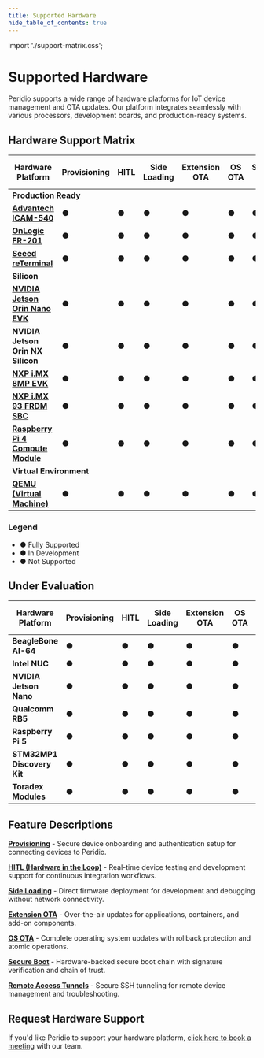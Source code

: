 ```yaml
---
title: Supported Hardware
hide_table_of_contents: true
---
```


import './support-matrix.css';

# Supported Hardware

Peridio supports a wide range of hardware platforms for IoT device management and OTA updates. Our platform integrates seamlessly with various processors, development boards, and production-ready systems.

## Hardware Support Matrix

<div className="support-matrix-container">
<table className="support-matrix">
  <thead>
    <tr>
      <th>Hardware Platform</th>
      <th>Provisioning</th>
      <th>HITL</th>
      <th>Side Loading</th>
      <th>Extension OTA</th>
      <th>OS OTA</th>
      <th>Secure Boot</th>
      <th>Remote Access Tunnels</th>
    </tr>
  </thead>
  <tbody>
    <tr className="category-header">
      <td colSpan="8"><strong>Production Ready</strong></td>
    </tr>
    <tr>
      <td><strong><a href="/solutions/advantech/icam-540" target="_blank" rel="noopener noreferrer">Advantech ICAM-540</a></strong></td>
      <td><span className="status-full" title="Fully Supported">●</span></td>
      <td><span className="status-full" title="Fully Supported">●</span></td>
      <td><span className="status-full" title="Fully Supported">●</span></td>
      <td><span className="status-partial" title="In Development">●</span></td>
      <td><span className="status-partial" title="In Development">●</span></td>
      <td><span className="status-partial" title="In Development">●</span></td>
      <td><span className="status-full" title="Fully Supported">●</span></td>
    </tr>
    <tr>
      <td><strong><a href="/solutions/onlogic" target="_blank" rel="noopener noreferrer">OnLogic FR-201</a></strong></td>
      <td><span className="status-full" title="Fully Supported">●</span></td>
      <td><span className="status-full" title="Fully Supported">●</span></td>
      <td><span className="status-full" title="Fully Supported">●</span></td>
      <td><span className="status-full" title="Fully Supported">●</span></td>
      <td><span className="status-full" title="Fully Supported">●</span></td>
      <td><span className="status-full" title="Fully Supported">●</span></td>
      <td><span className="status-full" title="Fully Supported">●</span></td>
    </tr>
    <tr>
      <td><strong><a href="/solutions/seeed" target="_blank" rel="noopener noreferrer">Seeed reTerminal</a></strong></td>
      <td><span className="status-full" title="Fully Supported">●</span></td>
      <td><span className="status-full" title="Fully Supported">●</span></td>
      <td><span className="status-full" title="Fully Supported">●</span></td>
      <td><span className="status-full" title="Fully Supported">●</span></td>
      <td><span className="status-full" title="Fully Supported">●</span></td>
      <td><span className="status-full" title="Fully Supported">●</span></td>
      <td><span className="status-full" title="Fully Supported">●</span></td>
    </tr>
    <tr className="category-header">
      <td colSpan="8"><strong>Silicon</strong></td>
    </tr>
    <tr>
      <td><strong><a href="/dev-center/hardware/nvidia/jetson-orin-nano-evk" target="_blank" rel="noopener noreferrer">NVIDIA Jetson Orin Nano EVK</a></strong></td>
      <td><span className="status-full" title="Fully Supported">●</span></td>
      <td><span className="status-full" title="Fully Supported">●</span></td>
      <td><span className="status-full" title="Fully Supported">●</span></td>
      <td><span className="status-partial" title="In Development">●</span></td>
      <td><span className="status-partial" title="In Development">●</span></td>
      <td><span className="status-partial" title="In Development">●</span></td>
      <td><span className="status-full" title="Fully Supported">●</span></td>
    </tr>
    <tr>
      <td><strong>NVIDIA Jetson Orin NX Silicon</strong></td>
      <td><span className="status-partial" title="In Development">●</span></td>
      <td><span className="status-partial" title="In Development">●</span></td>
      <td><span className="status-partial" title="In Development">●</span></td>
      <td><span className="status-partial" title="In Development">●</span></td>
      <td><span className="status-partial" title="In Development">●</span></td>
      <td><span className="status-partial" title="In Development">●</span></td>
      <td><span className="status-partial" title="In Development">●</span></td>
    </tr>
    <tr>
      <td><strong><a href="/dev-center/hardware/nxp/imx8mp" target="_blank" rel="noopener noreferrer">NXP i.MX 8MP EVK</a></strong></td>
      <td><span className="status-full" title="Fully Supported">●</span></td>
      <td><span className="status-full" title="Fully Supported">●</span></td>
      <td><span className="status-full" title="Fully Supported">●</span></td>
      <td><span className="status-full" title="Fully Supported">●</span></td>
      <td><span className="status-full" title="Fully Supported">●</span></td>
      <td><span className="status-full" title="Fully Supported">●</span></td>
      <td><span className="status-full" title="Fully Supported">●</span></td>
    </tr>
    <tr>
      <td><strong><a href="/dev-center/hardware/nxp/frdm-imx-93" target="_blank" rel="noopener noreferrer">NXP i.MX 93 FRDM SBC</a></strong></td>
      <td><span className="status-full" title="Fully Supported">●</span></td>
      <td><span className="status-full" title="Fully Supported">●</span></td>
      <td><span className="status-full" title="Fully Supported">●</span></td>
      <td><span className="status-full" title="Fully Supported">●</span></td>
      <td><span className="status-full" title="Fully Supported">●</span></td>
      <td><span className="status-full" title="Fully Supported">●</span></td>
      <td><span className="status-full" title="Fully Supported">●</span></td>
    </tr>
    <tr>
      <td><strong><a href="/dev-center/hardware/raspberry-pi/compute-module-4" target="_blank" rel="noopener noreferrer">Raspberry Pi 4 Compute Module</a></strong></td>
      <td><span className="status-full" title="Fully Supported">●</span></td>
      <td><span className="status-full" title="Fully Supported">●</span></td>
      <td><span className="status-full" title="Fully Supported">●</span></td>
      <td><span className="status-full" title="Fully Supported">●</span></td>
      <td><span className="status-full" title="Fully Supported">●</span></td>
      <td><span className="status-full" title="Fully Supported">●</span></td>
      <td><span className="status-full" title="Fully Supported">●</span></td>
    </tr>
    <tr className="category-header">
      <td colSpan="8"><strong>Virtual Environment</strong></td>
    </tr>
    <tr>
      <td><strong><a href="/dev-center/hardware/qemu" target="_blank" rel="noopener noreferrer">QEMU (Virtual Machine)</a></strong></td>
      <td><span className="status-full" title="Fully Supported">●</span></td>
      <td><span className="status-full" title="Fully Supported">●</span></td>
      <td><span className="status-full" title="Fully Supported">●</span></td>
      <td><span className="status-full" title="Fully Supported">●</span></td>
      <td><span className="status-full" title="Fully Supported">●</span></td>
      <td><span className="status-none" title="Not Applicable">●</span></td>
      <td><span className="status-full" title="Fully Supported">●</span></td>
    </tr>
  </tbody>
</table>
</div>

<div className="support-legend">
  <h3>Legend</h3>
  <ul>
    <li><span className="status-full">●</span> Fully Supported</li>
    <li><span className="status-partial">●</span> In Development</li>
    <li><span className="status-none">●</span> Not Supported</li>
  </ul>
</div>

## Under Evaluation

<div className="support-matrix-container">
<table className="support-matrix">
  <thead>
    <tr>
      <th>Hardware Platform</th>
      <th>Provisioning</th>
      <th>HITL</th>
      <th>Side Loading</th>
      <th>Extension OTA</th>
      <th>OS OTA</th>
      <th>Secure Boot</th>
      <th>Remote Access Tunnels</th>
    </tr>
  </thead>
  <tbody>
    <tr>
      <td><strong>BeagleBone AI-64</strong></td>
      <td><span className="status-none" title="Not Supported">●</span></td>
      <td><span className="status-none" title="Not Supported">●</span></td>
      <td><span className="status-none" title="Not Supported">●</span></td>
      <td><span className="status-none" title="Not Supported">●</span></td>
      <td><span className="status-none" title="Not Supported">●</span></td>
      <td><span className="status-none" title="Not Supported">●</span></td>
      <td><span className="status-none" title="Not Supported">●</span></td>
    </tr>
    <tr>
      <td><strong>Intel NUC</strong></td>
      <td><span className="status-none" title="Not Supported">●</span></td>
      <td><span className="status-none" title="Not Supported">●</span></td>
      <td><span className="status-none" title="Not Supported">●</span></td>
      <td><span className="status-none" title="Not Supported">●</span></td>
      <td><span className="status-none" title="Not Supported">●</span></td>
      <td><span className="status-none" title="Not Supported">●</span></td>
      <td><span className="status-none" title="Not Supported">●</span></td>
    </tr>
    <tr>
      <td><strong>NVIDIA Jetson Nano</strong></td>
      <td><span className="status-none" title="Not Supported">●</span></td>
      <td><span className="status-none" title="Not Supported">●</span></td>
      <td><span className="status-none" title="Not Supported">●</span></td>
      <td><span className="status-none" title="Not Supported">●</span></td>
      <td><span className="status-none" title="Not Supported">●</span></td>
      <td><span className="status-none" title="Not Supported">●</span></td>
      <td><span className="status-none" title="Not Supported">●</span></td>
    </tr>
    <tr>
      <td><strong>Qualcomm RB5</strong></td>
      <td><span className="status-none" title="Not Supported">●</span></td>
      <td><span className="status-none" title="Not Supported">●</span></td>
      <td><span className="status-none" title="Not Supported">●</span></td>
      <td><span className="status-none" title="Not Supported">●</span></td>
      <td><span className="status-none" title="Not Supported">●</span></td>
      <td><span className="status-none" title="Not Supported">●</span></td>
      <td><span className="status-none" title="Not Supported">●</span></td>
    </tr>
    <tr>
      <td><strong>Raspberry Pi 5</strong></td>
      <td><span className="status-none" title="Not Supported">●</span></td>
      <td><span className="status-none" title="Not Supported">●</span></td>
      <td><span className="status-none" title="Not Supported">●</span></td>
      <td><span className="status-none" title="Not Supported">●</span></td>
      <td><span className="status-none" title="Not Supported">●</span></td>
      <td><span className="status-none" title="Not Supported">●</span></td>
      <td><span className="status-none" title="Not Supported">●</span></td>
    </tr>
    <tr>
      <td><strong>STM32MP1 Discovery Kit</strong></td>
      <td><span className="status-none" title="Not Supported">●</span></td>
      <td><span className="status-none" title="Not Supported">●</span></td>
      <td><span className="status-none" title="Not Supported">●</span></td>
      <td><span className="status-none" title="Not Supported">●</span></td>
      <td><span className="status-none" title="Not Supported">●</span></td>
      <td><span className="status-none" title="Not Supported">●</span></td>
      <td><span className="status-none" title="Not Supported">●</span></td>
    </tr>
    <tr>
      <td><strong>Toradex Modules</strong></td>
      <td><span className="status-none" title="Not Supported">●</span></td>
      <td><span className="status-none" title="Not Supported">●</span></td>
      <td><span className="status-none" title="Not Supported">●</span></td>
      <td><span className="status-none" title="Not Supported">●</span></td>
      <td><span className="status-none" title="Not Supported">●</span></td>
      <td><span className="status-none" title="Not Supported">●</span></td>
      <td><span className="status-none" title="Not Supported">●</span></td>
    </tr>
  </tbody>
</table>
</div>

## Feature Descriptions

**[Provisioning](/dev-center/getting-started/provision-device)** - Secure device onboarding and authentication setup for connecting devices to Peridio.

**[HITL (Hardware in the Loop)](/dev-center/getting-started/hardware-in-the-loop)** - Real-time device testing and development support for continuous integration workflows.

**[Side Loading](/dev-center/getting-started/desktop-deploy)** - Direct firmware deployment for development and debugging without network connectivity.

**[Extension OTA](/dev-center/peridio-core/ota/overview)** - Over-the-air updates for applications, containers, and add-on components.

**[OS OTA](/dev-center/peridio-core/ota/overview)** - Complete operating system updates with rollback protection and atomic operations.

**[Secure Boot](/dev-center/avocado-linux/security-implementation)** - Hardware-backed secure boot chain with signature verification and chain of trust.

**[Remote Access Tunnels](/dev-center/tunnels/overview)** - Secure SSH tunneling for remote device management and troubleshooting.

## Request Hardware Support

If you'd like Peridio to support your hardware platform, <a href="https://calendly.com/peridio/book-a-meeting" target="_blank" rel="noopener noreferrer">click here to book a meeting</a> with our team.
